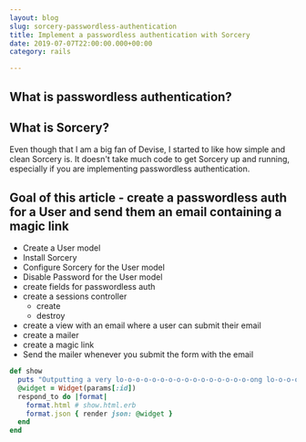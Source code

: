```yaml
---
layout: blog
slug: sorcery-passwordless-authentication
title: Implement a passwordless authentication with Sorcery
date: 2019-07-07T22:00:00.000+00:00
category: rails

---
```

## What is passwordless authentication?

## What is Sorcery?

Even though that I am a big fan of Devise, I started to like how simple and clean Sorcery is. It doesn't take much code to get Sorcery up and running, especially if you are implementing passwordless authentication.

## Goal of this article - create a passwordless auth for a User and send them an email containing a magic link

* Create a User model
* Install Sorcery
* Configure Sorcery for the User model
* Disable Password for the User model
* create fields for passwordless auth
* create a sessions controller
  * create
  * destroy
* create a view with an email where a user can submit their email
* create a mailer
* create a magic link
* Send the mailer whenever you submit the form with the email

```rb
def show
  puts "Outputting a very lo-o-o-o-o-o-o-o-o-o-o-o-o-o-o-o-ong lo-o-o-o-o-o-o-o-o-o-o-o-o-o-o-o-ong line"
  @widget = Widget(params[:id])
  respond_to do |format|
    format.html # show.html.erb
    format.json { render json: @widget }
  end
end
```